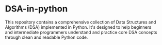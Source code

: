 # DSA-in-python
This repository contains a comprehensive collection of Data Structures and Algorithms (DSA) implemented in Python. It's designed to help beginners and intermediate programmers understand and practice core DSA concepts through clean and readable Python code.
